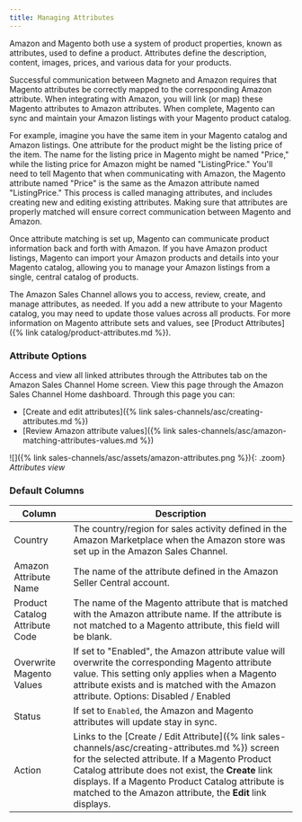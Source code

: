 ```yaml
---
title: Managing Attributes
---
```



Amazon and Magento both use a system of product properties, known as attributes, used to define a product. Attributes define the description, content, images, prices, and various data for your products.

Successful communication between Magneto and Amazon requires that Magento attributes be correctly mapped to the corresponding Amazon attribute. When integrating with Amazon, you will link (or map) these Magento attributes to Amazon attributes. When complete, Magento can sync and maintain your Amazon listings with your Magento product catalog.

For example, imagine you have the same item in your Magento catalog and Amazon listings. One attribute for the product might be the listing price of the item. The name for the listing price in Magento might be named "Price," while the listing price for Amazon might be named "ListingPrice." You'll need to tell Magento that when communicating with Amazon, the Magento attribute named "Price" is the same as the Amazon attribute named "ListingPrice." This process is called managing attributes, and includes creating new and editing existing attributes. Making sure that attributes are properly matched will ensure correct communication between Magento and Amazon.

Once attribute matching is set up, Magento can communicate product information back and forth with Amazon. If you have Amazon product listings, Magento can import your Amazon products and details into your Magento catalog, allowing you to manage your Amazon listings from a single, central catalog of products.

The Amazon Sales Channel allows you to access, review, create, and manage attributes, as needed. If you add a new attribute to your Magento catalog, you may need to update those values across all products. For more information on Magento attribute sets and values, see [Product Attributes]({% link catalog/product-attributes.md %}).

### Attribute Options

Access and view all linked attributes through the Attributes tab on the Amazon Sales Channel Home screen. View this page through the Amazon Sales Channel Home dashboard. Through this page you can:

- [Create and edit attributes]({% link sales-channels/asc/creating-attributes.md %})
- [Review Amazon attribute values]({% link sales-channels/asc/amazon-matching-attributes-values.md %})

![]({% link sales-channels/asc/assets/amazon-attributes.png %}){: .zoom}
_Attributes view_

### Default Columns

|Column|Description|
|---|---|
|Country|The country/region for sales activity defined in the Amazon Marketplace when the Amazon store was set up in the Amazon Sales Channel. |
|Amazon Attribute Name |The name of the attribute defined in the Amazon Seller Central account. |
|Product Catalog Attribute Code |The name of the Magento attribute that is matched with the Amazon attribute name. If the attribute is not matched to a Magento attribute, this field will be blank. |
|Overwrite Magento Values |If set to "Enabled", the Amazon attribute value will overwrite the corresponding Magento attribute value. This setting only applies when a Magento attribute exists and is matched with the Amazon attribute. Options: Disabled / Enabled |
|Status |If set to `Enabled`, the Amazon and Magento attributes will update stay in sync. |
|Action |Links to the [Create / Edit Attribute]({% link sales-channels/asc/creating-attributes.md %}) screen for the selected attribute. If a Magento Product Catalog attribute does not exist, the **Create** link displays. If a Magento Product Catalog attribute is matched to the Amazon attribute, the **Edit** link displays. |
